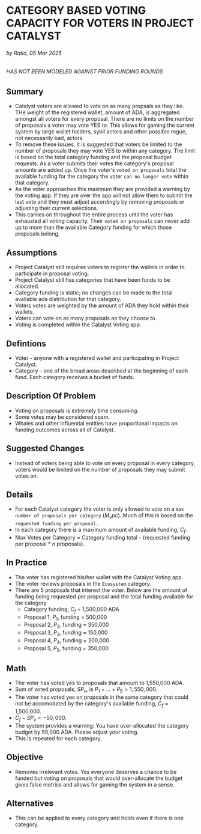 # CATEGORY BASED VOTING CAPACITY FOR VOTERS IN PROJECT CATALYST
###### by Ratio, 05 Mar 2025
###### HAS NOT BEEN MODELED AGAINST PRIOR FUNDING ROUNDS

## Summary
- Catalyst voters are allowed to vote on as many propsals as they like. THe weight of the registered wallet, amount of ADA, is aggregated amongst all voters for every proposal. There are no limits on the number of proposals a voter may vote YES to. This allows for gaming the current system by large wallet holders, sybil actors and other possible rogue, not necessarily bad, actors.
- To remove these issues, it is suggested that voters be limited to the number of proposals they may vote YES to within any category. The limit is based on the total category funding and the proposal budget requests. As a voter submits their votes the category's proposal amounts are added up. Once the voter's `voted on proposals` total the available funding for the category the voter `can no longer vote` within that category.
- As the voter approaches this maximum they are provided a warning by the voting app. If they are over the app will not allow them to submit the last vote and they must adjust accordingly by removing proposals or adjusting their current selections.
- This carries on throughout the entire process until the voter has exhausted all voting capacity. Their `voted on proposals` can never add up to more than the available Category funding for which those proposals belong.


## Assumptions
- Project Catalyst still requires voters to register the wallets in order to participate in proposal voting.
- Project Catalyst still has categories that have been funds to be allocated.
- Category funding is static; no changes can be made to the total available ada distribution for that category.
- Voters votes are weighted by the amount of ADA they hold within their wallets.
- Voters can vote on as many proposals as they choose to.
- Voting is completed within the Catalyst Voting app.

## Defintions
- Voter - anyone with a registered wallet and participating in Project Catalyst.
- Category - one of the broad areas described at the beginning of each fund. Each category receives a bucket of funds.

## Description Of Problem
- Voting on proposals is extremely time consuming.
- Some votes may be considered spam.
- Whales and other influential entities have proportional impacts on funding outcomes across all of Catalyst.

## Suggested Changes
- Instead of voters being able to vote on every proposal in every category, voters would be limited on the number of proposals they may submit votes on.

## Details
- For each Catalyst category the voter is only allowed to vote on a `max number of proposals per category` ($M_vpc$). Much of this is based on the `requested funding per proposal.`
- In each category there is a maximum amount of available funding, $C_f$.
- Max Votes per Category = Category funding total - (requested funding per proposal * $n$ proposals).

## In Practice
- The voter has registered his/her wallet with the Catalyst Voting app.
- The voter reviews proposals in the `Ecosystem` category.
- There are 5 proposals that interest the voter. Below are the amount of funding being requested per proposal and the total funding available for the category
  - Category funding, $C_f$ = 1,500,000 ADA
  - Proposal 1, $P_1$, funding = 500,000
  - Proposal 2, $P_2$, funding = 350,000
  - Proposal 3, $P_3$, funding = 150,000
  - Proposal 4, $P_4$, funding = 200,000
  - Proposal 5, $P_5$, funding = 350,000

## Math
- The voter has voted yes to proposals that amount to 1,550,000 ADA.
- Sum of voted proposals, $SP_v$, is $P_1+...+P_5 = 1,550,000$.
- The voter has voted yes on proposals in the same category that could not be accomodated by the category's available funding, $C_f$ = 1,500,000.
- $C_f - SP_v = -50,000$.
- The system provides a warning: You have over-allocated the category budget by 50,000 ADA. Please adjust your voting.
- This is repeated for each category.

## Objective
- Removes irrelevant votes. Yes everyone deserves a chance to be funded but voting on proposals that would over-allocate the budget gives false metrics and allows for gaming the system in a sense.

## Alternatives
- This can be applied to every category and holds even if there is one category.

